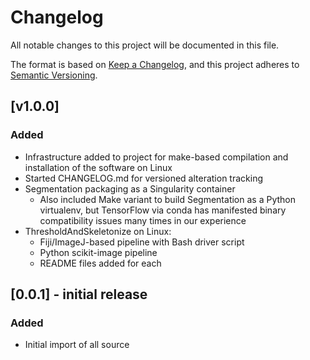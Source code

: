 # Changelog
All notable changes to this project will be documented in this file.

The format is based on [Keep a Changelog](https://keepachangelog.com/en/1.0.0/),
and this project adheres to [Semantic Versioning](https://semver.org/spec/v2.0.0.html).

## [v1.0.0]
### Added
- Infrastructure added to project for make-based compilation and installation of the software on Linux
- Started CHANGELOG.md for versioned alteration tracking
- Segmentation packaging as a Singularity container
  - Also included Make variant to build Segmentation as a Python virtualenv, but TensorFlow via conda has manifested binary compatibility issues many times in our experience
- ThresholdAndSkeletonize on Linux:
  - Fiji/ImageJ-based pipeline with Bash driver script
  - Python scikit-image pipeline
  - README files added for each

## [0.0.1] - initial release
### Added
- Initial import of all source
